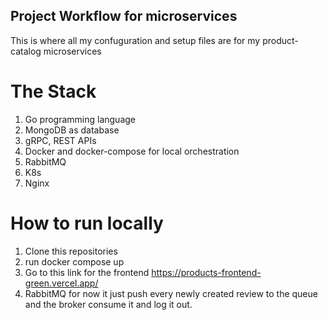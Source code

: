 ## Project Workflow for microservices

This is where all my confuguration and setup files are for my product-catalog microservices

# The Stack

1) Go programming language
2) MongoDB as database
3) gRPC, REST APIs
4) Docker and docker-compose for local orchestration
5) RabbitMQ
6) K8s
7) Nginx

# How to run locally

1) Clone this repositories
2) run docker compose up
3) Go to this link for the frontend https://products-frontend-green.vercel.app/
4) RabbitMQ for now it just push every newly created review to the queue and the broker consume it and log it out.